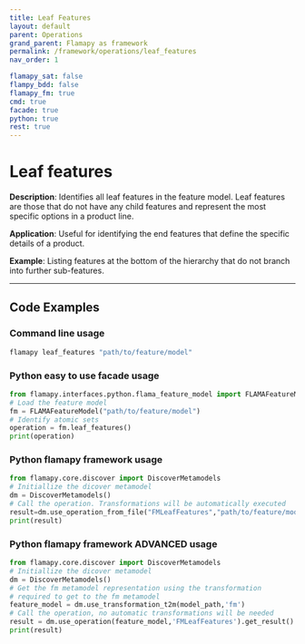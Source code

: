 ```yaml
---
title: Leaf Features
layout: default
parent: Operations
grand_parent: Flamapy as framework
permalink: /framework/operations/leaf_features
nav_order: 1

flamapy_sat: false
flampy_bdd: false
flamapy_fm: true
cmd: true
facade: true
python: true
rest: true
---
```


# Leaf features

**Description**: 
Identifies all leaf features in the feature model. Leaf features are those that do not have any child features and represent the most specific options in a product line.

**Application**: 
Useful for identifying the end features that define the specific details of a product.

**Example**: 
Listing features at the bottom of the hierarchy that do not branch into further sub-features.

---
## Code Examples

### Command line usage
```bash
flamapy leaf_features "path/to/feature/model"
```

### Python easy to use facade usage
```python
from flamapy.interfaces.python.flama_feature_model import FLAMAFeatureModel
# Load the feature model
fm = FLAMAFeatureModel("path/to/feature/model")
# Identify atomic sets
operation = fm.leaf_features()
print(operation)
```

### Python flamapy framework usage
```python
from flamapy.core.discover import DiscoverMetamodels
# Initiallize the dicover metamodel
dm = DiscoverMetamodels()
# Call the operation. Transformations will be automatically executed
result=dm.use_operation_from_file("FMLeafFeatures","path/to/feature/model")
print(result)
```
### Python flamapy framework **ADVANCED** usage
```python
from flamapy.core.discover import DiscoverMetamodels
# Initiallize the dicover metamodel
dm = DiscoverMetamodels()
# Get the fm metamodel representation using the transformation 
# required to get to the fm metamodel
feature_model = dm.use_transformation_t2m(model_path,'fm') 
# Call the operation, no automatic transformations will be needed
result = dm.use_operation(feature_model,'FMLeafFeatures').get_result()
print(result)
```
